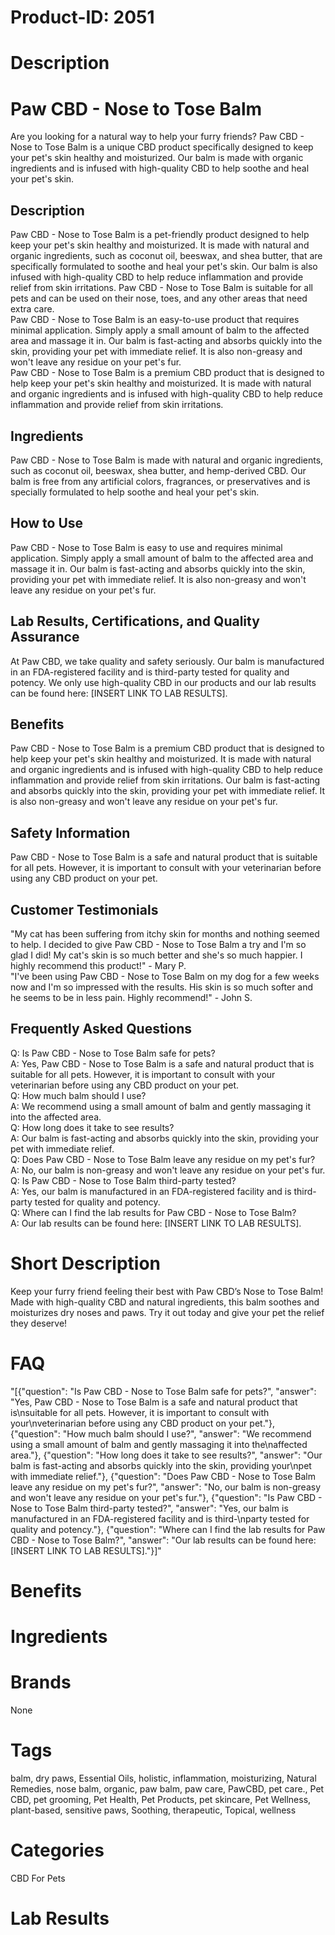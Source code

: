# Product-ID: 2051

# Description

<h1>Paw CBD - Nose to Tose Balm</h1>
<p>Are you looking for a natural way to help your furry friends? Paw CBD - Nose to Tose Balm is a unique CBD product specifically designed to keep your pet's skin healthy and moisturized. Our balm is made with organic ingredients and is infused with high-quality CBD to help soothe and heal your pet's skin.</p>
<h2>Description</h2>
<p>Paw CBD - Nose to Tose Balm is a pet-friendly product designed to help keep your pet's skin healthy and moisturized. It is made with natural and organic ingredients, such as coconut oil, beeswax, and shea butter, that are specifically formulated to soothe and heal your pet's skin. Our balm is also infused with high-quality CBD to help reduce inflammation and provide relief from skin irritations. Paw CBD - Nose to Tose Balm is suitable for all pets and can be used on their nose, toes, and any other areas that need extra care.<br />
Paw CBD - Nose to Tose Balm is an easy-to-use product that requires minimal application. Simply apply a small amount of balm to the affected area and massage it in. Our balm is fast-acting and absorbs quickly into the skin, providing your pet with immediate relief. It is also non-greasy and won't leave any residue on your pet's fur.<br />
Paw CBD - Nose to Tose Balm is a premium CBD product that is designed to help keep your pet's skin healthy and moisturized. It is made with natural and organic ingredients and is infused with high-quality CBD to help reduce inflammation and provide relief from skin irritations.</p>
<h2>Ingredients</h2>
<p>Paw CBD - Nose to Tose Balm is made with natural and organic ingredients, such as coconut oil, beeswax, shea butter, and hemp-derived CBD. Our balm is free from any artificial colors, fragrances, or preservatives and is specially formulated to help soothe and heal your pet's skin.</p>
<h2>How to Use</h2>
<p>Paw CBD - Nose to Tose Balm is easy to use and requires minimal application. Simply apply a small amount of balm to the affected area and massage it in. Our balm is fast-acting and absorbs quickly into the skin, providing your pet with immediate relief. It is also non-greasy and won't leave any residue on your pet's fur.</p>
<h2>Lab Results, Certifications, and Quality Assurance</h2>
<p>At Paw CBD, we take quality and safety seriously. Our balm is manufactured in an FDA-registered facility and is third-party tested for quality and potency. We only use high-quality CBD in our products and our lab results can be found here: [INSERT LINK TO LAB RESULTS].</p>
<h2>Benefits</h2>
<p>Paw CBD - Nose to Tose Balm is a premium CBD product that is designed to help keep your pet's skin healthy and moisturized. It is made with natural and organic ingredients and is infused with high-quality CBD to help reduce inflammation and provide relief from skin irritations. Our balm is fast-acting and absorbs quickly into the skin, providing your pet with immediate relief. It is also non-greasy and won't leave any residue on your pet's fur.</p>
<h2>Safety Information</h2>
<p>Paw CBD - Nose to Tose Balm is a safe and natural product that is suitable for all pets. However, it is important to consult with your veterinarian before using any CBD product on your pet.</p>
<h2>Customer Testimonials</h2>
<p>"My cat has been suffering from itchy skin for months and nothing seemed to help. I decided to give Paw CBD - Nose to Tose Balm a try and I'm so glad I did! My cat's skin is so much better and she's so much happier. I highly recommend this product!" - Mary P.<br />
"I've been using Paw CBD - Nose to Tose Balm on my dog for a few weeks now and I'm so impressed with the results. His skin is so much softer and he seems to be in less pain. Highly recommend!" - John S.</p>
<h2>Frequently Asked Questions</h2>
<p>Q: Is Paw CBD - Nose to Tose Balm safe for pets?<br />
A: Yes, Paw CBD - Nose to Tose Balm is a safe and natural product that is suitable for all pets. However, it is important to consult with your veterinarian before using any CBD product on your pet.<br />
Q: How much balm should I use?<br />
A: We recommend using a small amount of balm and gently massaging it into the affected area.<br />
Q: How long does it take to see results?<br />
A: Our balm is fast-acting and absorbs quickly into the skin, providing your pet with immediate relief.<br />
Q: Does Paw CBD - Nose to Tose Balm leave any residue on my pet's fur?<br />
A: No, our balm is non-greasy and won't leave any residue on your pet's fur.<br />
Q: Is Paw CBD - Nose to Tose Balm third-party tested?<br />
A: Yes, our balm is manufactured in an FDA-registered facility and is third-party tested for quality and potency.<br />
Q: Where can I find the lab results for Paw CBD - Nose to Tose Balm?<br />
A: Our lab results can be found here: [INSERT LINK TO LAB RESULTS].</p>


# Short Description

<p>Keep your furry friend feeling their best with Paw CBD&#8217;s Nose to Tose Balm! Made with high-quality CBD and natural ingredients, this balm soothes and moisturizes dry noses and paws. Try it out today and give your pet the relief they deserve!</p>


# FAQ
"[{\"question\": \"Is Paw CBD - Nose to Tose Balm safe for pets?\", \"answer\": \"Yes, Paw CBD - Nose to Tose Balm is a safe and natural product that is\\nsuitable for all pets. However, it is important to consult with your\\nveterinarian before using any CBD product on your pet.\"}, {\"question\": \"How much balm should I use?\", \"answer\": \"We recommend using a small amount of balm and gently massaging it into the\\naffected area.\"}, {\"question\": \"How long does it take to see results?\", \"answer\": \"Our balm is fast-acting and absorbs quickly into the skin, providing your\\npet with immediate relief.\"}, {\"question\": \"Does Paw CBD - Nose to Tose Balm leave any residue on my pet's fur?\", \"answer\": \"No, our balm is non-greasy and won't leave any residue on your pet's fur.\"}, {\"question\": \"Is Paw CBD - Nose to Tose Balm third-party tested?\", \"answer\": \"Yes, our balm is manufactured in an FDA-registered facility and is third-\\nparty tested for quality and potency.\"}, {\"question\": \"Where can I find the lab results for Paw CBD - Nose to Tose Balm?\", \"answer\": \"Our lab results can be found here: [INSERT LINK TO LAB RESULTS].\"}]"

# Benefits



# Ingredients



# Brands

None

# Tags

balm, dry paws, Essential Oils, holistic, inflammation, moisturizing, Natural Remedies, nose balm, organic, paw balm, paw care, PawCBD, pet care., Pet CBD, pet grooming, Pet Health, Pet Products, pet skincare, Pet Wellness, plant-based, sensitive paws, Soothing, therapeutic, Topical, wellness

# Categories

CBD For Pets

# Lab Results

